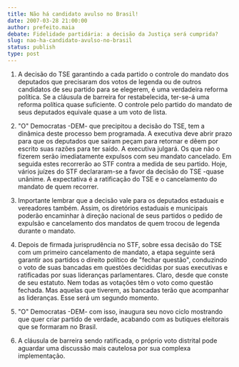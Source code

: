 ```yaml
---
title: Não há candidato avulso no Brasil!
date: 2007-03-28 21:00:00
author: prefeito.maia
debate: Fidelidade partidária: a decisão da Justiça será cumprida?
slug: nao-ha-candidato-avulso-no-brasil
status: publish 
type: post
---
```


  
01. A decisão do TSE garantindo a cada partido o controle do mandato dos deputados que precisaram dos votos de legenda ou de outros candidatos de seu partido para se elegerem, é uma verdadeira reforma política. Se a cláusula de barreira for restabelecida, ter-se-á uma reforma política quase suficiente. O controle pelo partido do mandato de seus deputados equivale quase a um voto de lista.  
  
02. "O" Democratas -DEM- que precipitou a decisão do TSE, tem a dinâmica deste processo bem programada. A executiva deve abrir prazo para que os deputados que saíram peçam para retornar e dêem por escrito suas razões para ter saído. A executiva julgará. Os que não o fizerem serão imediatamente expulsos com seu mandato cancelado. Em seguida estes recorrerão ao STF contra a medida de seu partido. Hoje, vários juízes do STF declararam-se a favor da decisão do TSE -quase unânime. A expectativa é a ratificação do TSE e o cancelamento do mandato de quem recorrer.  
  
03. Importante lembrar que a decisão vale para os deputados estaduais e vereadores também. Assim, os diretórios estaduais e municipais poderão encaminhar à direção nacional de seus partidos o pedido de expulsão e cancelamento dos mandatos de quem trocou de legenda durante o mandato.  
  
04. Depois de firmada jurisprudência no STF, sobre essa decisão do TSE com um primeiro cancelamento de mandato, a etapa seguinte será garantir aos partidos o direito político de "fechar questão", conduzindo o voto de suas bancadas em questões decididas por suas executivas e ratificadas por suas lideranças parlamentares. Claro, desde que conste de seu estatuto. Nem todas as votações têm o voto como questão fechada. Mas aquelas que tiverem, as bancadas terão que acompanhar as lideranças. Esse será um segundo momento.  
  
06. "O" Democratas -DEM- com isso, inaugura seu novo ciclo mostrando que quer criar partido de verdade, acabando com as butiques eleitorais que se formaram no Brasil.  
  
07. A cláusula de barreira sendo ratificada, o próprio voto distrital pode aguardar uma discussão mais cautelosa por sua complexa implementação.
